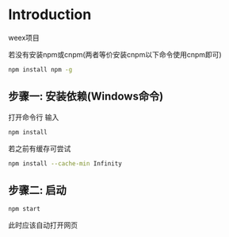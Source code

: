 # Introduction

weex项目

若没有安装npm或cnpm(两者等价安装cnpm以下命令使用cnpm即可)
``` bash
npm install npm -g
```

## 步骤一: 安装依赖(Windows命令)
打开命令行 输入
``` bash
npm install
```
若之前有缓存可尝试
``` bash
npm install --cache-min Infinity
```

## 步骤二: 启动
``` bash
npm start
```
此时应该自动打开网页
